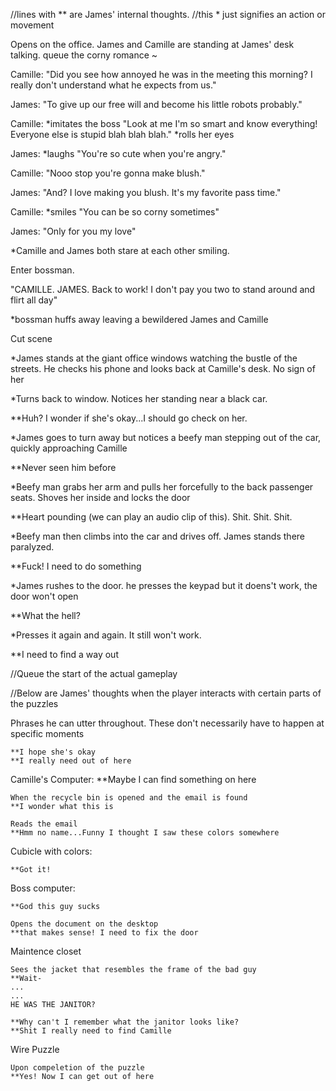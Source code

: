 //lines with ** are James' internal thoughts. 
//this * just signifies an action or movement

Opens on the office. James and Camille are standing at James' desk talking. queue the corny romance ~

Camille: "Did you see how annoyed he was in the meeting this morning? I really don't understand what he expects from us."

James: "To give up our free will and become his little robots probably."

Camille: *imitates the boss "Look at me I'm so smart and know everything! Everyone else is stupid blah blah blah." *rolls her eyes

James: *laughs "You're so cute when you're angry."

Camille: "Nooo stop you're gonna make blush."

James: "And? I love making you blush. It's my favorite pass time."

Camille: *smiles "You can be so corny sometimes"

James: "Only for you my love"

*Camille and James both stare at each other smiling.

Enter bossman.

"CAMILLE. JAMES. Back to work! I don't pay you two to stand around and flirt all day" 

*bossman huffs away leaving a bewildered James and Camille





Cut scene

*James stands at the giant office windows watching the bustle of the streets. He checks his phone and looks back at Camille's desk. No sign of her

*Turns back to window. Notices her standing near a black car. 

**Huh? I wonder if she's okay...I should go check on her.

*James goes to turn away but notices a beefy man stepping out of the car, quickly approaching Camille

**Never seen him before

*Beefy man grabs her arm and pulls her forcefully to the back passenger seats. Shoves her inside and locks the door

**Heart pounding (we can play an audio clip of this). Shit. Shit. Shit. 

 *Beefy man then climbs into the car and drives off. James stands there paralyzed.
 
 **Fuck! I need to do something
 
 *James rushes to the door. he presses the keypad but it doens't work, the door won't open
 
 **What the hell?
 
 *Presses it again and again. It still won't work.
 
 **I need to find a way out
 
 //Queue the start of the actual gameplay
 
 
 
 
 //Below are James' thoughts when the player interacts with certain parts of the puzzles
 
 Phrases he can utter throughout. These don't necessarily have to happen at specific moments
 
 	**I hope she's okay
 	**I really need out of here
 
 
 
 Camille's Computer: 
 	**Maybe I can find something on here
 	
 	When the recycle bin is opened and the email is found
 	**I wonder what this is 
 	
 	Reads the email
 	**Hmm no name...Funny I thought I saw these colors somewhere
 	
 Cubicle with colors:
 
 	**Got it!
 	
 Boss computer:
 
 	**God this guy sucks
 	
 	Opens the document on the desktop
 	**that makes sense! I need to fix the door
 	
 Maintence closet
 
 	Sees the jacket that resembles the frame of the bad guy
 	**Wait-
 	...
 	...
 	HE WAS THE JANITOR?
 	
 	**Why can't I remember what the janitor looks like?
 	**Shit I really need to find Camille
 	
 Wire Puzzle
 	
 	Upon compeletion of the puzzle
 	**Yes! Now I can get out of here
 	
 
 




